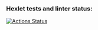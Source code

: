 ### Hexlet tests and linter status:
[![Actions Status](https://github.com/EugeneViktP/java-project-71/actions/workflows/hexlet-check.yml/badge.svg)](https://github.com/EugeneViktP/java-project-71/actions)